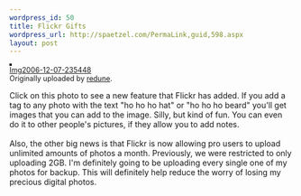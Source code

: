```yaml
--- 
wordpress_id: 50
title: Flickr Gifts
wordpress_url: http://spaetzel.com/PermaLink,guid,598.aspx
layout: post
---
```

<a href="http://www.flickr.com/photos/redune/316867804/" title="photo sharing"><img src="http://static.flickr.com/110/316867804_18042e4787_m.jpg" alt="" style="border: solid 2px #000000;" /></a>
        <br />
        <span style="font-size: 0.9em; margin-top: 0px;"><a href="http://www.flickr.com/photos/redune/316867804/">Img2006-12-07-235448</a>
        <br />
        Originally uploaded by <a href="http://www.flickr.com/people/redune/">redune</a>. </span>
        <br clear="all" />
        <p>
        Click on this photo to see a new feature that Flickr has added. If you add a tag to
        any photo with the text "ho ho ho hat" or "ho ho ho beard" you'll get images that
        you can add to the image. Silly, but kind of fun. You can even do it to other people's
        pictures, if they allow you to add notes.<br />
        <br />
        Also, the other big news is that Flickr is now allowing pro users to upload unlimited
        amounts of photos a month. Previously, we were restricted to only uploading 2GB. I'm
        definitely going to be uploading every single one of my photos for backup. This will
        definitely help reduce the worry of losing my precious digital photos.
        </p>
        <img width="0" height="0" src="http://spaetzel.com/aggbug.ashx?id=598" />
